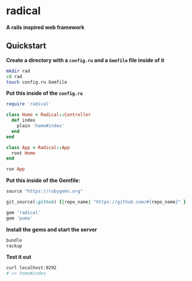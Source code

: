 # radical

__A rails inspired web framework__

## Quickstart

__Create a directory with a `config.ru` and a `Gemfile` file inside of it__

```sh
mkdir rad
cd rad
touch config.ru Gemfile
```

__Put this inside of the `config.ru`__

```rb
require 'radical'

class Home < Radical::Controller
  def index
    plain 'home#index'
  end
end

class App < Radical::App
  root Home
end

run App
```

__Put this inside of the Gemfile:__

```rb
source "https://rubygems.org"

git_source(:github) {|repo_name| "https://github.com/#{repo_name}" }

gem 'radical'
gem 'puma'
```

__Install the gems and start the server__

```sh
bundle
rackup
```

__Test it out__

```sh
curl localhost:9292
# => home#index
```
